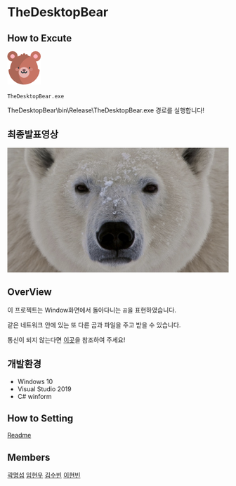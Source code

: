 # TheDesktopBear

## How to Excute
<img src="./TheDesktopBear/TheDesktopBear/resource/img/bear.png" width="15%" height="auto"> 

`TheDesktopBear.exe`

TheDesktopBear\bin\Release\TheDesktopBear.exe 경로를 실행합니다!

## 최종발표영상
<img src="./TheDesktopBear/TheDesktopBear/resource/img/ETC/polar_bear.jpg" height="auto"> 

## OverView
이 프로젝트는 Window화면에서 돌아다니는 `곰`을 표현하였습니다.

같은 네트워크 안에 있는 또 다른 곰과 파일을 주고 받을 수 있습니다.

통신이 되지 않는다면 [이곳](#how-to-setting)을 참조하여 주세요!

## 개발환경
- Windows 10
- Visual Studio 2019
- C# winform
  


## How to Setting
[Readme](./how_to_setting/Readme.md)

## Members
[곽명섭](https://github.com/myungsup1250)
[임현우](https://github.com/IHW213)
[김수빈](https://github.com/kimziou77)
[이현빈](https://github.com/Phaskal)




